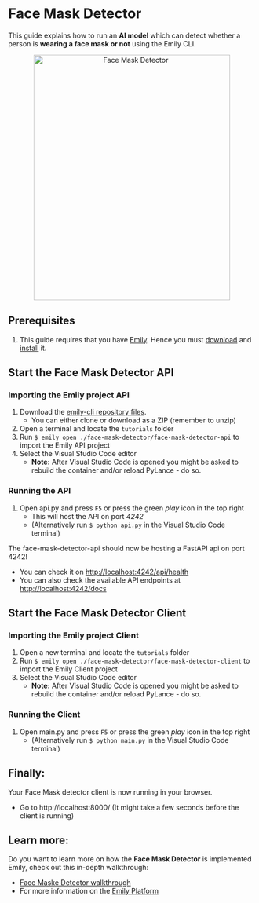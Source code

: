 # Face Mask Detector  

[comment]: <> (The following demonstration shows how to easily get started using a Face Mask Detector, implemented in the Emily API template provided by the [Emily]&#40;http://ambolt.io/emily&#41; tool.)

This guide explains how to run an **AI model** which can detect whether a person is **wearing a face mask or not** using the Emily CLI. 

<div align="center">
<img src="https://github.com/amboltio/emily-cli/blob/main/tutorials/face-mask-detector/face-mask-detector-client/static/imgs/face_mask_detector.png" alt="Face Mask Detector" width="400" height="500"/>
</div>

## Prerequisites
1. This guide requires that you have [Emily](https://ambolt.io/emily-ai/).
Hence you must [download](https://github.com/amboltio/emily-cli/releases/latest) and [install](https://github.com/amboltio/emily-cli/wiki/Install-Emily) it.


## Start the Face Mask Detector API
### Importing the Emily project API
1. Download the [emily-cli repository files](https://github.com/amboltio/emily-cli).
	* You can either clone or download as a ZIP (remember to unzip)
2. Open a terminal and locate the `tutorials` folder
3. Run ```$ emily open ./face-mask-detector/face-mask-detector-api``` to import the Emily API project
4. Select the Visual Studio Code editor  
	* **Note:** After Visual Studio Code is opened you might be asked to rebuild the container and/or reload PyLance - do so.

### Running the API
1. Open api.py and press `F5` or press the green _play_ icon in the top right 
	* This will host the API on port _4242_
	* (Alternatively run ```$ python api.py``` in the Visual Studio Code terminal)

The face-mask-detector-api should now be hosting a FastAPI api on port 4242!
* You can check it on [http://localhost:4242/api/health](http://localhost:4242/api/health)
* You can also check the available API endpoints at [http://localhost:4242/docs](http://localhost:4242/docs)

## Start the Face Mask Detector Client
### Importing the Emily project Client
1. Open a new terminal and locate the `tutorials` folder
2. Run ```$ emily open ./face-mask-detector/face-mask-detector-client``` to import the Emily Client project
3. Select the Visual Studio Code editor  
	* **Note:** After Visual Studio Code is opened you might be asked to rebuild the container and/or reload PyLance - do so.

### Running the Client
1. Open main.py and press `F5` or press the green _play_ icon in the top right 
	* (Alternatively run ```$ python main.py``` in the Visual Studio Code terminal)


## Finally:
Your Face Mask detector client is now running in your browser.
- Go to http://localhost:8000/ (It might take a few seconds before the client is running)



## Learn more: 

Do you want to learn more on how the **Face Mask Detector** is implemented Emily, check out this in-depth walkthrough:

- [Face Maske Detector walkthrough](https://github.com/amboltio/emily-cli/wiki/Face-mask-detection)
- For more information on the [Emily Platform](https://ambolt.io/emily-ai/) 
